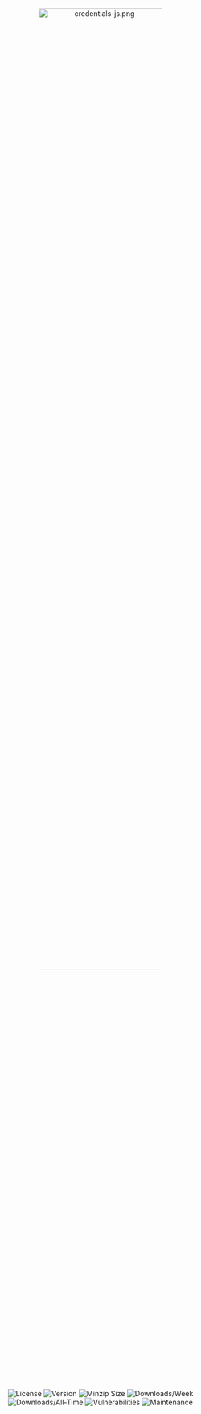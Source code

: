 <div align='center'>
<img style='width: 70%;' alt='credentials-js.png' src='https://raw.githubusercontent.com/br14n-sol/brands/main/credentials-js.png'>
<div align='center'>

![License](https://img.shields.io/npm/l/credentials-js?style=for-the-badge&color=blue)
![Version](https://img.shields.io/npm/v/credentials-js?style=for-the-badge&color=blue)
![Minzip Size](https://img.shields.io/bundlephobia/minzip/credentials-js?style=for-the-badge&label=minzip%20size&color=orange)
![Downloads/Week](https://img.shields.io/npm/dw/credentials-js?style=for-the-badge&color=yellow)
![Downloads/All-Time](https://img.shields.io/npm/dt/credentials-js?style=for-the-badge&color=yellow)
![Vulnerabilities](https://img.shields.io/snyk/vulnerabilities/npm/credentials-js?style=for-the-badge&color=orange)
![Maintenance](https://img.shields.io/npms-io/maintenance-score/credentials-js?style=for-the-badge&color=orange)

</div>
</div>
